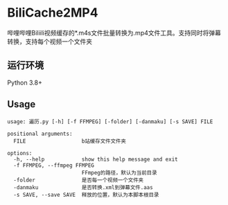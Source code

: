 # BiliCache2MP4
哔哩哔哩Biliili视频缓存的*.m4s文件批量转换为.mp4文件工具。支持同时将弹幕转换，支持每个视频一个文件夹
## 运行环境
Python 3.8+
## Usage
```
usage: 遍历.py [-h] [-f FFMPEG] [-folder] [-danmaku] [-s SAVE] FILE

positional arguments:
  FILE                  b站缓存文件文件夹

options:
  -h, --help            show this help message and exit
  -f FFMPEG, --ffmpeg FFMPEG
                        FFmpeg的路径，默认为当前目录
  -folder               是否每一个视频一个文件夹
  -danmaku              是否转换.xml到弹幕文件.aas
  -s SAVE, --save SAVE  释放的位置，默认为本脚本根目录
```
